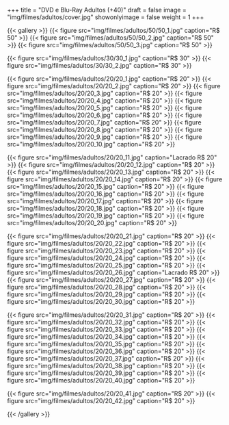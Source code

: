 +++
title = "DVD e Blu-Ray Adultos (+40)"
draft = false
image = "img/filmes/adultos/cover.jpg"
showonlyimage = false
weight = 1
+++
<!--more-->

{{< gallery >}}
{{< figure src="img/filmes/adultos/50/50_1.jpg" caption="R$ 50" >}}
{{< figure src="img/filmes/adultos/50/50_2.jpg" caption="R$ 50" >}}
{{< figure src="img/filmes/adultos/50/50_3.jpg" caption="R$ 50" >}}

{{< figure src="img/filmes/adultos/30/30_1.jpg" caption="R$ 30" >}}
{{< figure src="img/filmes/adultos/30/30_2.jpg" caption="R$ 30" >}}

{{< figure src="img/filmes/adultos/20/20_1.jpg" caption="R$ 20" >}}
{{< figure src="img/filmes/adultos/20/20_2.jpg" caption="R$ 20" >}}
{{< figure src="img/filmes/adultos/20/20_3.jpg" caption="R$ 20" >}}
{{< figure src="img/filmes/adultos/20/20_4.jpg" caption="R$ 20" >}}
{{< figure src="img/filmes/adultos/20/20_5.jpg" caption="R$ 20" >}}
{{< figure src="img/filmes/adultos/20/20_6.jpg" caption="R$ 20" >}}
{{< figure src="img/filmes/adultos/20/20_7.jpg" caption="R$ 20" >}}
{{< figure src="img/filmes/adultos/20/20_8.jpg" caption="R$ 20" >}}
{{< figure src="img/filmes/adultos/20/20_9.jpg" caption="R$ 20" >}}
{{< figure src="img/filmes/adultos/20/20_10.jpg" caption="R$ 20" >}}

{{< figure src="img/filmes/adultos/20/20_11.jpg" caption="Lacrado R$ 20" >}}
{{< figure src="img/filmes/adultos/20/20_12.jpg" caption="R$ 20" >}}
{{< figure src="img/filmes/adultos/20/20_13.jpg" caption="R$ 20" >}}
{{< figure src="img/filmes/adultos/20/20_14.jpg" caption="R$ 20" >}}
{{< figure src="img/filmes/adultos/20/20_15.jpg" caption="R$ 20" >}}
{{< figure src="img/filmes/adultos/20/20_16.jpg" caption="R$ 20" >}}
{{< figure src="img/filmes/adultos/20/20_17.jpg" caption="R$ 20" >}}
{{< figure src="img/filmes/adultos/20/20_18.jpg" caption="R$ 20" >}}
{{< figure src="img/filmes/adultos/20/20_19.jpg" caption="R$ 20" >}}
{{< figure src="img/filmes/adultos/20/20_20.jpg" caption="R$ 20" >}}

{{< figure src="img/filmes/adultos/20/20_21.jpg" caption="R$ 20" >}}
{{< figure src="img/filmes/adultos/20/20_22.jpg" caption="R$ 20" >}}
{{< figure src="img/filmes/adultos/20/20_23.jpg" caption="R$ 20" >}}
{{< figure src="img/filmes/adultos/20/20_24.jpg" caption="R$ 20" >}}
{{< figure src="img/filmes/adultos/20/20_25.jpg" caption="R$ 20" >}}
{{< figure src="img/filmes/adultos/20/20_26.jpg" caption="Lacrado R$ 20" >}}
{{< figure src="img/filmes/adultos/20/20_27.jpg" caption="R$ 20" >}}
{{< figure src="img/filmes/adultos/20/20_28.jpg" caption="R$ 20" >}}
{{< figure src="img/filmes/adultos/20/20_29.jpg" caption="R$ 20" >}}
{{< figure src="img/filmes/adultos/20/20_30.jpg" caption="R$ 20" >}}

{{< figure src="img/filmes/adultos/20/20_31.jpg" caption="R$ 20" >}}
{{< figure src="img/filmes/adultos/20/20_32.jpg" caption="R$ 20" >}}
{{< figure src="img/filmes/adultos/20/20_33.jpg" caption="R$ 20" >}}
{{< figure src="img/filmes/adultos/20/20_34.jpg" caption="R$ 20" >}}
{{< figure src="img/filmes/adultos/20/20_35.jpg" caption="R$ 20" >}}
{{< figure src="img/filmes/adultos/20/20_36.jpg" caption="R$ 20" >}}
{{< figure src="img/filmes/adultos/20/20_37.jpg" caption="R$ 20" >}}
{{< figure src="img/filmes/adultos/20/20_38.jpg" caption="R$ 20" >}}
{{< figure src="img/filmes/adultos/20/20_39.jpg" caption="R$ 20" >}}
{{< figure src="img/filmes/adultos/20/20_40.jpg" caption="R$ 20" >}}

{{< figure src="img/filmes/adultos/20/20_41.jpg" caption="R$ 20" >}}
{{< figure src="img/filmes/adultos/20/20_42.jpg" caption="R$ 20" >}}

{{< /gallery >}}
